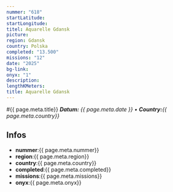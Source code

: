```yaml
---
nummer: "618"
startLatitude: 
startLongitude: 
titel: Aquarelle Gdansk
picture: 
region: Gdansk
country: Polska
completed: "13.500"
missions: "12"
date: "2025"
bg-link: 
onyx: "1"
description: 
lengthKMeters: 
title: Aquarelle Gdansk
---
```


#{{ page.meta.title}}
_**Datum:** {{ page.meta.date }} • **Country:**{{ page.meta.country}}_

## Infos
- **nummer**:{{ page.meta.nummer}}
- **region**:{{ page.meta.region}}
- **country**:{{ page.meta.country}}
- **completed**:{{ page.meta.completed}}
- **missions**:{{ page.meta.missions}}
- **onyx**:{{ page.meta.onyx}}


